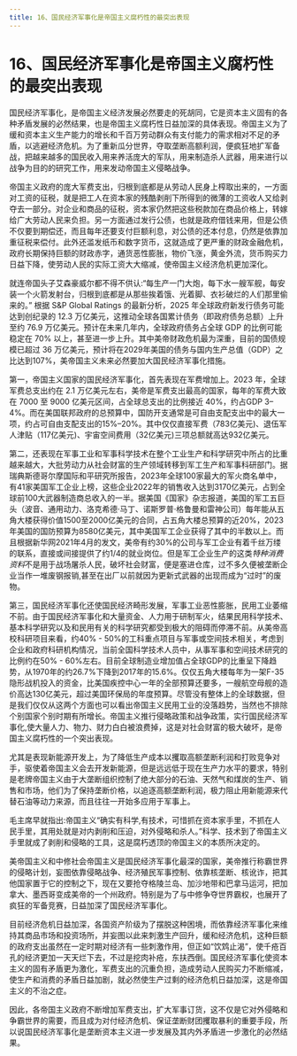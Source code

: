 ```yaml
---
title: 16、国民经济军事化是帝国主义腐朽性的最突出表现
---
```


# 16、国民经济军事化是帝国主义腐朽性的最突出表现
国民经济军事化，是帝国主义经济发展必然要走的死胡同，它是资本主义固有的各种矛盾发展的必然结果，也是帝国主义腐朽性日益加深的具体表现。帝国主义为了缓和资本主义生产能力的增长和千百万劳动群众有支付能力的需求相对不足的矛盾，以逃避经济危机。为了重新瓜分世界，夺取垄断高额利润，便疯狂地扩军备战，把越来越多的国民收入用来养活庞大的军队，用来制造杀人武器，用来进行以战争为目的的研究工作，用来发动帝国主义侵略战争。

帝国主义政府的庞大军费支出，归根到底都是从劳动人民身上榨取出来的，一方面对工资的征税，就是把工人在资本家的残酷剥削下所得到的微薄的工资收人又给剥夺去一部分。对企业和商品的征税，资本家仍然把这些税款加在商品价格上，转嫁给广大劳动人民来负担。另一方面通过发行公债，也就是政府借钱来用，但是公债不仅要到期偿还，而且每年还要支付巨额利息，对公债的还本付息，仍然是依靠加重征税来偿付。此外还滥发纸币和数字货币，这就造成了更严重的财政金融危机，政府长期保持巨额的财政赤字，通货恶性膨胀，物价飞涨，黄金外流，货币购买力日益下降，使劳动人民的实际工资大大缩减，使帝国主义经济危机更加深化。

就连帝国头子艾森豪威尔都不得不供认:“每生产一门大炮，每下水一艘军舰，每安装一个火箭发射台，归根到底都是从那些挨着饿、光着脚、衣衫破烂的人们那里偷来的。”
根据 S&P Global Ratings 的最新分析，2025 年全球政府新发行债务可能达到创纪录的 12.3 万亿美元，这推动全球各国累计债务（即政府债务总额）上升至约 76.9 万亿美元。预计在未来几年内，全球政府债务占全球 GDP 的比例可能稳定在 70% 以上，甚至进一步上升。其中美帝财政危机最为深重，目前的国债规模已超过 36 万亿美元，预计将在2029年美国的债务与国内生产总值（GDP）之比达到107%，美帝国主义未来必然要加大国民经济军事化措施。

第一，帝国主义国家的国民经济军事化，首先表现在军费增加上。2023 年，全球军费总支出约在 2.1 万亿美元左右，美帝是军费支出最高的国家，每年的军费大致在 7000 至 9000 亿美元区间，占全球总支出的比例接近 40%，约占GDP 3–4%。而在美国联邦政府的总预算中，国防开支通常是可自由支配支出中的最大一项，约占可自由支配支出的15%–20%。其中仅仅直接军费（783亿美元)、退伍军人津贴（117亿美元)、宇宙空间费用（32亿美元)三项总额就高达932亿美元。

第二，还表现在军事工业和军事科学技术在整个工业生产和科学研究中所占的比重越来越大，大批劳动力从社会财富的生产领域转移到军工生产和军事科研部门。据瑞典斯德哥尔摩国际和平研究所报告，2023年全球100家最大的军火商名单中，有41家美国军工企业上榜，这些企业2022年的销售收入达到3170亿美元，占到全球前100大武器制造商总收入的一半。据美国《国家》杂志报道，美国的军工五巨头（波音、通用动力、洛克希德·马丁、诺斯罗普·格鲁曼和雷神公司）每年能从五角大楼获得价值1500至2000亿美元的合同，占五角大楼总预算的近20%，2023年美国的国防预算为8580亿美元，其中美国军工企业获得了其中的半数以上。而且根据新华网2021年4月的发文，美帝有约30%的公司与军工企业有着千丝万缕的联系，直接或间接提供了约1/4的就业岗位。但是军工企业生产的这类*特种消费资料*不是用于战场屠杀人民，破坏社会财富，便是塞进仓库，过不多久便被垄断企业当作一堆废钢报销,甚至在出厂以前就因为更新式武器的出现而成为“过时”的废物。

第三，国民经济军事化还使国民经济畸形发展，军事工业恶性膨胀，民用工业萎缩不前。由于国民经济军事化和大量资金、人力用于研制军火，结果民用科学技术、基本科学研究以及和民用有关的科学研究都受到极大的阻碍而停滞不前。从美帝高校科研项目来看，约40% - 50%的工科重点项目与军事或空间技术相关，考虑到企业和政府科研机构情况，当前全国科学技术人员中，从事军事和空间技术研究的比例约在50% - 60%左右。目前全球制造业增加值占全球GDP的比重呈下降趋势，从1970年的约26.7%下降到2017年的15.6%。仅仅五角大楼每年为一架F-35隐形战机投入的资金，比美国疾控中心一年的全部预算还要多，​一艘航空母舰的造价高达130亿美元，超过美国环保局的年度预算。 ​尽管没有整体上的全球数据，但是我们仅仅从这两个方面也可以看出帝国主义民用工业的没落趋势，当然也不排除个别国家个别时期有所增长。帝国主义推行侵略政策和战争政策，实行国民经济军事化,使大量人力、物力、财力白白被浪费掉，这是对社会财富的极大破坏，是帝国主义腐朽性的一个突出表现。

尤其是表现新能源开发上，为了降低生产成本以攫取高额垄断利润和打败竞争对手，驱使着帝国主义会去开发新能源，但是远远低于现在生产力水平的要求，特别是老牌帝国主义由于大垄断组织控制了绝大部分的石油、天然气和煤炭的生产、销售和市场，他们为了保持垄断价格，以追逐高额垄断利润，极力阻止用新能源来代替石油等动力来源，而且往往一开始多应用于军事上。

毛主席早就指出:帝国主义“确实有科学,有技术，可惜抓在资本家手里，不抓在人民手里，其用处就是对内剥削和压迫，对外侵略和杀人。”科学、技术到了帝国主义手里就成了剥削和侵略的工具，这是腐朽透顶的帝国主义的本质所决定的。

美帝国主义和中修社会帝国主义是国民经济军事化最深的国家，美帝推行称霸世界的侵略计划，妄图依靠侵略战争、经济殖民军事控制、依靠核垄断、核讹诈，把其他国家置于它的控制之下，现在又要抢夺格陵兰岛、加沙地带和巴拿马运河，把加拿大、墨西哥变成美帝的一个州政府。特别是为了与中修争夺世界霸权，也展开了疯狂的军备竞赛，日益加深了国民经济军事化。

目前经济危机日益加深，各国资产阶级为了摆脱这种困境，而依靠经济军事化来维持其商品市场和投资场所，并妄图以此来刺激生产回升，缓和经济危机，这种巨额的政府支出虽然在一定时期对经济有一些刺激作用，但正如“饮鸩止渴”，使千疮百孔的经济更加一天天烂下去，不过是挖肉补疮，东扶西倒。国民经济军事化使资本主义的固有矛盾更为激化，军费支出的沉重负担，造成劳动人民购买力不断缩减，使生产和消费的矛盾日益加剧，就必然使生产过剩的经济危机日益加深，这是帝国主义的不治之症。

因此，各帝国主义政府不断增加军费支出，扩大军事订货，这不仅是它对外侵略和争霸世界的需要，而且成为对付经济危机、保证垄断财团攫取暴利的重要手段，所以说国民经济军事化是垄断资本主义进一步发展及其内外矛盾进一步激化的必然结果。

